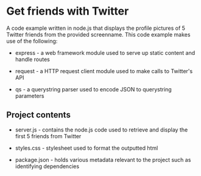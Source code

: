 Get friends with Twitter
========================

A code example written in node.js that displays the profile pictures of 5 Twitter friends from the provided screenname. This code example makes use of the following:

* express - a web framework module used to serve up static content and handle routes

* request - a HTTP request client module used to make calls to Twitter's API

* qs - a querystring parser used to encode JSON to querystring parameters


Project contents
----------------

* server.js - contains the node.js code used to retrieve and display the first 5 friends from Twitter

* styles.css - stylesheet used to format the outputted html

* package.json - holds various metadata relevant to the project such as identifying dependencies


